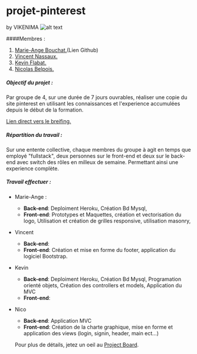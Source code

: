 # projet-pinterest 
by VIKENIMA ![alt text](projet-pinterest/favicon/android-chrome-192x192.png)


####Membres :

1. [Marie-Ange Bouchat.](https://github.com/bouchat-marieange)(Lien Github)
2. [Vincent Nassaux.](https://github.com/LoutreT)
3. [Kevin Flabat.](https://github.com/keloriane)
4. [Nicolas Belpois.](https://github.com/Nicopaku)

 
 
##### Objectif du projet :

Par groupe de 4, sur une durée de 7 jours ouvrables, réaliser une copie du site pinterest en utilisant les connaissances et l'experience accumulées depuis le début de la formation.

[Lien direct vers le breifing.](https://github.com/becodeorg/Lovelace-promo-2/tree/master/Projects/projet-pinterest)

##### Répartition du travail :

Sur une entente collective, chaque membres du groupe à agit en temps que employé "fullstack", deux personnes sur le front-end et deux sur le back-end avec switch des rôles en milleux de semaine. Permettant ainsi une experience complète.

##### Travail effectuer :

+ Marie-Ange :
     + __Back-end__: Deploiment Heroku, Création Bd Mysql,
     + __Front-end__: Prototypes et Maquettes, création et vectorisation du logo, Utilisation et création de grilles responsive, utilisation masonry,
+ Vincent
     + __Back-end__:
     + __Front-end__: Création et mise en forme du footer, application du logiciel Bootstrap.
+ Kevin
     + __Back-end__: Deploiment Heroku, Création Bd Mysql, Programation orienté objets, Création des controllers et models, Application du MVC
     + __Front-end__:
+ Nico
     + __Back-end__: Application MVC
     + __Front-end__: Création de la charte graphique, mise en forme et application des views (login, signin, header, main ect...)
     
    Pour plus de détails, jetez un oeil au [Project Board](https://github.com/bouchat-marieange/projet-pinterest/projects/1).
    
    